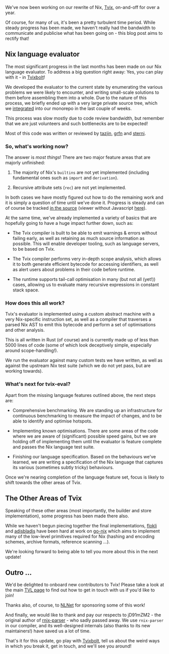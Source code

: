 We've now been working on our rewrite of Nix, [Tvix][], on-and-off for
over a year.

Of course, for many of us, it's been a pretty turbulent time period.
While steady progress has been made, we haven't really had the
bandwidth to communicate and publicise what has been going on - this
blog post aims to rectify that!

## Nix language evaluator

The most significant progress in the last months has been made on our
Nix language evaluator. To address a big question right away: Yes, you
can play with it - in [Tvixbolt][]!

We developed the evaluator to the current state by enumerating the
various problems we were likely to encounter, and writing small-scale
solutions to them before assembling them into a whole. Due to the
nature of this process, we briefly ended up with a very large private
source tree, which we [integrated]() into our monorepo in the last
couple of weeks.

This process was slow mostly due to code review bandwidth, but
remember that we are just volunteers and such bottlenecks are to be
expected!

Most of this code was written or reviewed by [tazjin][], [grfn][]
and [sterni][].

### So, what's working now?

The answer is *most things*! There are two major feature areas that
are majorly unfinished:

1. The majority of Nix's `builtins` are not yet implemented (including
   fundamental ones such as `import` and `derivation`).

2. Recursive attribute sets (`rec`) are not yet implemented.

In both cases we have mostly figured out how to do the remaining work
and it is simply a question of time until we've done it. Progress is
steady and can of course be tracked [in the source][src] (viewer
without Javascript [here][src-noscript]).

At the same time, we've already implemented a variety of basics that
are hopefully going to have a huge impact further down, such as:

* The Tvix compiler is built to be able to emit warnings & errors
  without failing early, as well as retaining as much source
  information as possible. This will enable developer tooling, such as
  language servers, to be based on Tvix.

* The Tvix compiler performs very in-depth scope analysis, which
  allows it to both generate efficient bytecode for accessing
  identifiers, as well as alert users about problems in their code
  before runtime.

* The runtime supports tail-call optimisation in many (but not all
  (yet!)) cases, allowing us to evaluate many recursive expressions in
  constant stack space.

### How does this all work?

Tvix's evaluator is implemented using a custom abstract machine with a
very Nix-specific instruction set, as well as a compiler that
traverses a parsed Nix AST to emit this bytecode and perform a set of
optimisations and other analysis.

This is all written in Rust (of course) and is currently made up of
less than 5000 lines of code (some of which look deceptively simple,
especially around scope-handling!).

We run the evaluator against many custom tests we have written, as
well as against the upstream Nix test suite (which we do not yet pass,
but are working towards).

### What's next for tvix-eval?

Apart from the missing language features outlined above, the next
steps are:

* Comprehensive benchmarking. We are standing up an infrastructure for
  continuous benchmarking to measure the impact of changes, and to be
  able to identify and optimise hotspots.

* Implementing known optimisations. There are some areas of the code
  where we are aware of (significant) possible speed gains, but we are
  holding off of implementing them until the evaluator is feature
  complete and passes the Nix language test suite.

* Finishing our language specification. Based on the behaviours we've
  learned, we are writing a specification of the Nix language that
  captures its various (sometimes subtly tricky) behaviours.

Once we're nearing completion of the language feature set, focus is
likely to shift towards the other areas of Tvix.

## The Other Areas of Tvix

Speaking of these other areas (most importantly, the builder and store
implementation), some progress has been made there also.

While we haven't begun piecing together the final implementations,
[flokli][] and [adisbladis][] have been hard at work on [go-nix][]
which aims to implement many of the low-level primitives required for
Nix (hashing and encoding schemes, archive formats, reference scanning
...).

We're looking forward to being able to tell you more about this in the
next update!

## Outro ...

We'd be delighted to onboard new contributors to Tvix! Please take a
look at the main [TVL page](https://tvl.fyi) to find out how to get in
touch with us if you'd like to join!

Thanks also, of course, to [NLNet](https://nlnet.nl/) for sponsoring
some of this work!

And finally, we would like to thank and pay our respects to jD91mZM2 -
the original author of
[rnix-parser](https://github.com/nix-community/rnix-parser) - who
sadly passed away. We use `rnix-parser` in our compiler, and its
well-designed internals (also thanks to its new maintainers!) have
saved us a lot of time.

That's it for this update, go play with [Tvixbolt][], tell us about
the weird ways in which you break it, get in touch, and we'll see you
around!

[Tvix]: https://tvl.fyi/blog/rewriting-nix
[Tvixbolt]: https://tvixbolt.tvl.su
[integrated]: https://cl.tvl.fyi/q/status:merged+%2522tvix/eval%2522+mergedbefore:2022-09-09
[src]: https://cs.tvl.fyi/depot/-/tree/tvix/eval
[src-noscript]: https://code.tvl.fyi/tree/tvix/eval
[tazjin]: https://tazj.in
[grfn]: https://gws.fyi/
[sterni]: https://github.com/sternenseemann
[go-nix]: https://github.com/nix-community/go-nix
[flokli]: https://github.com/flokli
[adisbladis]: https://github.com/adisbladis
